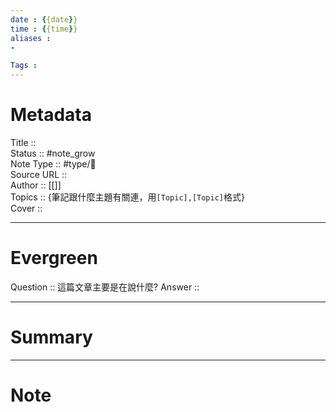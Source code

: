 ```yaml
---
date : {{date}}
time : {{time}}
aliases :
- 

Tags : 
---
```

# Metadata
Title :: <br>
Status :: #note_grow <br>
Note Type :: #type/📰<br>
Source URL :: <br>
Author :: [[]]<br>
Topics :: {筆記跟什麼主題有關連，用`[Topic],[Topic]`格式}<br>
Cover ::

---
# Evergreen
Question :: 這篇文章主要是在說什麼?
Answer ::

---

# Summary
---

# Note

